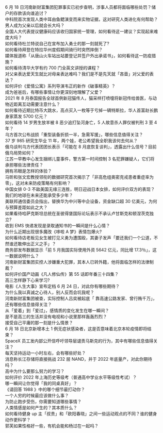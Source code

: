 6 月 18 日河南新财富集团犯罪事实已初步查明，涉事人员都将面临哪些处罚？储户的存款该向谁追讨？  
中科院首次发现人类中耳由鱼鳃演变而来实物证据，这对研究人类进化有何帮助？  
男人成为父亲以后就会长大吗？  
全国人大代表提议健康码应该收归国家统一管理，如何看待这一建议？实现起来难度大吗？  
如何看待杜兰特说自己在宣布加入勇士的那一刻就死了?  
如何看待拜登在特拉华州度假期间骑行时突然摔倒？  
媒体报道称「从唐山火车站出站要登记并签户外出承诺书」，如何看待这一防疫措施？  
如何看待清华大学有约 700 门全英文讲授的课程？  
对父亲表达爱天生就比对母亲表达难吗？我们是不是先天就「吝啬」对父爱的表达？  
如何评价《爱情公寓》系列导演韦正的新作《破事精英》？  
成为爸爸后，有哪些事情让你更深刻地理解了父爱？  
2021 年 8 月泰国报告全球首例新冠猫传人，猫采样打喷嚏将新冠传给兽医，与动物近距离互动需要注意什么？  
如何看待近期比特币大跳水，高点买入一枚等于亏掉一辆特斯拉，华人首富赵长鹏身家蒸发 5700 亿元？  
如何看待 14 岁男生放羊被 8 恶少追打坠河身亡，5 人故意杀人罪仅被判刑 3 至 4 年？  
乌方首次公布战损「重型装备折损一半，急需军援」，哪些信息值得关注？  
37 岁 985 研究生毕业 11 年，两个娃，老公希望我全职我该何去何从？  
俄乌谈判乌方代表团团长表示「可能在 8 月底恢复谈判」，透露出什么信号？目前俄乌局势如何？  
江苏一早教中心发生捆绑儿童事件，警方第一时间控制  3 名犯罪嫌疑人，它们将承担哪些法律责任？  
拥有吊眼是怎样的体验？  
马昕和张文宏教授领衔的数据研究首次揭示了「非高危组奥密克戎患者重症率为零」，这对未来防疫策略有何影响？  
中国女排 0-3 不敌美国无缘三连胜，明日迎战日本女排，如何评价双方的表现？  
我们的地球在未来还能承受多少年？  
美联邦通信委员会指出，替换华为中兴等中企设备，资金缺口超 30 亿美元，为何与预算差距如此之大？  
如果看待哈萨克斯坦总统在圣彼得堡国际论坛表示不承认卢甘斯克和顿涅茨克独立?  
收到 EMS 快递发现是录取通知书的一瞬间是什么心情？  
为什么近期出现很多魔改《哆啦 A 梦》表情包爆火?  
如何看待店老板见女生被打见义勇为遭围殴，其妻子发声「要还我们一个公道，不然谁还敢伸出正义之手」？  
商务部发布数据显示「前 5 月我国实际使用外资 5642 亿元，同比增 17.3％」，这一数据说明什么？  
河南新财富集团实控人涉嫌重大犯罪，其本人已转外籍，他将面临怎样的法律制裁？  
如何评价国产动画《凡人修仙传》第 55 话即年番三十四集？  
高三怎样静下心来学习?  
电影《人生大事》宣布定档  6 月 24 日，对此你有哪些期待？  
为什么我以真诚之心待人，别人反而会坑我呢？  
河南新财富集团被查，实际控制人吕奕被起底「 靠高速公路发家、曾行贿千万」，还有哪些信息值得关注？  
从「爱着」到「爱过」，感情质的变化发生在哪一瞬间？  
是不是高三的生活并没有电视和小说里那样轰轰烈烈？  
接受自己平庸的那一刻是什么情景？  
6 月 18 日北京新增本土 1 例无症状感染者，这是否意味着北京本轮疫情即将结束？  
SpaceX 员工发内部公开信呼吁领导层谴责马斯克的行为，其中有哪些信息值得关注？  
每天坚持运动一小时左右，会有哪些好处？  
消息称长江存储将直接挑战 232 层 NAND，并于 2022 年底量产，对此你期待吗？  
高中为什么要那么努力的学习？  
如何评价 2022 年上海历史等级考（普通高中学业水平等级性考试）？  
哪一瞬间让你觉得「我的同桌真好」？  
《请回答 1988 》中的哪个细节最打动你？  
一个人穷的时候最应该做什么事？  
为防止跑步受伤，你需要知道哪些事情？  
人类情感是如何产生的？其本质什么？  
如何看待健身 up 主「叔贵」和「欧阳春晓」之间一些运动观点的不同？谁的健身动作更科学？  
郭芙如果性格好一些，有机会能和杨过在一起吗？  
